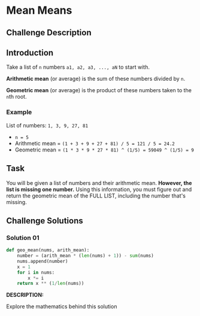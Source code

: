 # Mean Means

## Challenge Description

## Introduction

Take a list of `n` numbers `a1, a2, a3, ..., aN` to start with.

**Arithmetic mean** (or average) is the sum of these numbers divided by `n`.

**Geometric mean** (or average) is the product of these numbers taken to the `n`th root.

### Example

List of numbers: `1, 3, 9, 27, 81`

- `n = 5`
- Arithmetic mean = `(1 + 3 + 9 + 27 + 81) / 5 = 121 / 5 = 24.2`
- Geometric mean = `(1 * 3 * 9 * 27 * 81) ^ (1/5) = 59049 ^ (1/5) = 9`

## Task

You will be given a list of numbers and their arithmetic mean. **However, the list is missing one number.**
 Using this information, you must figure out and return the geometric 
mean of the FULL LIST, including the number that's missing.

## Challenge Solutions

### Solution 01

```python
def geo_mean(nums, arith_mean):
    number = (arith_mean * (len(nums) + 1)) - sum(nums)  
    nums.append(number)
    x = 1
    for i in nums:
        x *= i
    return x ** (1/len(nums))
```

**DESCRIPTION:**

Explore the mathematics behind this solution